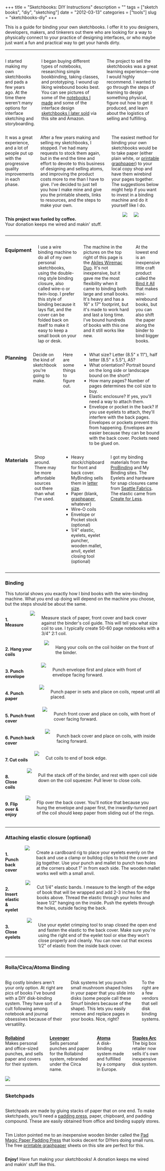 +++
title = "Sketchbooks: DIY Instructions"
description = ""
tags = ["sketch books", "diy", "sketching"]
date = "2012-03-13"
categories = ["tools"]
slug = "sketchbooks-diy"
+++


<p class="dek">This is a guide for binding your own sketchbooks. I offer it to you designers, developers, makers, and tinkerers out there who are looking for a way to physically connect to your practice of designing interfaces, or who maybe just want a fun and practical way to get your hands dirty.</p>

<hr />

<div class="row">
  <div class="columns small-12 medium-4">
    <p>I started making my own sketchbooks and pads a few years ago. At the time there weren't many options for interface sketching and storyboarding.</p>
    <p>I began buying different types of notebooks, researching simple bookbinding, taking classes, and prototyping. I wound up liking wirebound books best. You can see pictures of some of the <a href="http://www.flickr.com/photos/jibbajabba/sets/72157613198002989/">notebooks I made</a> and some of the interface design <a href="http://www.flickr.com/photos/jibbajabba/sets/72157613198002989/">sketchbooks I later sold</a> via this site and Amazon.</p>
    <p>The project to sell the sketchbooks was a great learning experience&#8212;one I would highly recommend. I wanted to go through the steps of learning to design something physical, figure out how to get it produced, and learn about the logistics of selling and fulfilling.</p>
  </div>
  <div class="columns small-12 medium-4">
    <p> It was a great experience, and a lot of people put up with the progressive quality improvements in each phase.</p>
    <p>After a few years making and selling my sketchbooks, I stopped. I've had many requests to stock them again, but in the end the time and effort to devote to this business of designing and selling atoms, and improving the product costs more to me than I have to give. I've decided to just tell you how I make mine and give you the printable sheets, links to resources, and the steps to make your own.</p>
    <p>The easiest method for binding your own sketchbooks would be to take paper (either plain white, or <a href="graph-paper.html">printable graphpaper</a>) to your local copy shop and have them wirebind your pages together. The suggestions below might help if you want to invest in a binding machine and do it yourself like I do.</p>
  </div>
  <div class="columns small-12 medium-4">
    <p><strong>This project was fueled by coffee.</strong><br />Your donation keeps me wired and makin' stuff.</p>
    <form action="https://www.paypal.com/cgi-bin/webscr" method="post" class="mar0 pad0">
    <input type="image" src="https://www.paypal.com/en_US/i/btn/btn_donate_SM.gif" border="0" name="submit" alt=""  class="mar0 pad0 paypal" style="background-color: #fff;" />
    <input type="hidden" name="cmd" value="_s-xclick" class="mar0 pad0" />
    <input type="hidden" name="hosted_button_id" value="2318535" class="mar0 pad0" />
    <img alt="" border="0" src="https://www.paypal.com/en_US/i/scr/pixel.gif" width="1" height="1" class="mar0 pad0" />
    </form><br />
    <a href="http://farm4.staticflickr.com/3164/3011825660_41ed48cb8c.jpg" class="group left" rel="group"><img src="http://farm4.staticflickr.com/3164/3011825660_41ed48cb8c.jpg"  class="img-responsive"></a>
    <a href="//media.konigi.com/tools/sketchbooks-diy/wirebinding.jpg" class="group" rel="group"><img src="//media.konigi.com/tools/sketchbooks-diy/wirebinding-thumb.jpg" class="img-responsive" /></a>
  </div>
</div>

<hr />

<!-- sect -->
<div class="row">
  <div class="columns small-12 medium-4">
    <h3>Equipment</h3>
    <p>I use a wire binding machine to do all of my own personal sketchbooks, using the double-ring style binding closure, also called wire-o or twin-loop. I prefer this style of binding because it lays flat, and the cover can be folded back on itself to make it easy to keep a small book on your lap or desk.</p>
    <p>The machine in the pictures on the top right of this page is the <a href="http://akiles.com/product_select.php?&amp;category_id=1">Akiles Wiremac Duo</a>. It's not inexpensive, but it gave me the most flexibility when it came to binding both large and small books. It's heavy and has a 16" x 17" footprint, but it's made to work hard and last a long time. I've bound hundreds of books with this one and it still works like new.</p>
    <p>At the lowest end is an inexpensive little craft product called the <a href="http://binditall.com/Products.html">Bind it All</a> that makes mini-wirebound books, but you can also shift the paper along the binder to bind bigger books.</p>
  </div>
  <!-- col2 -->
  <div class="columns small-12 medium-4">
    <h3>Planning</h3>
    <p>Decide on the kind of sketchbook you're going to make.</strong> </p>
    <p>Here are some things to figure out.</p>
    <ul>
    <li>What size? Letter (8.5" x 11"), half letter (8.5" x 5.5"), A5?</li>
    <li>What orientation? Portrait bound on the long side or landscape bound on the short?</li>
    <li>How many pages? Number of pages determines the coil size to buy.</li>
    <li>Elastic enclosure? If yes, you'll need a way to attach them.</li>
    <li>Envelope or pocket in the back? If you use eyelets to attach, they'll interfere with the back pages. Envelopes or pockets prevent this from happening. Envelopes are easier because they can be bound with the back cover. Pockets need to be glued on.</li>
</ul>
  </div>
  <!-- col3 -->
  <div class="columns small-12 medium-4">
    <h3>Materials</h3>
    <p>Shop around. There may be more affordable sources out there than what I've used.</p>
    <ul>
    <li>Heavy stock/chipboard for front and back cover. MyBinding sells them in <a href="http://www.mybinding.com/.sc/ms/dd/ee/51376/8.5-x-11-Letter-Size-24pt-Chipboard-Covers-25pk">letter size</a>.</li>
    <li>Paper (blank, <a href="graph-paper.html">graphpaper</a>, whatever)</li>
    <li>Wire-O coils</li>
    <li>Envelope or Pocket stock (optional)</li>
    <li>1/4" elastic, eyelets, eyelet puncher, wooden mallet, anvil, eyelet closing tool  (optional)</li>
    </ul>
    <p>I got my binding materials from the <a href="https://www.probinding.com/">ProBinding</a> and My Binding sites. The Eyelets and hardware for snap closures came from <a href="http://www.seattlefabrics.com/gromsnap.html">Seattle Fabrics</a>. The elastic came from <a href="http://www.createforless.com/">Create for Less</a>.</p>
  </div>
</div>
<!-- /sect -->

<hr />

<h3 class="tcenter">Binding</h3>

<p>This tutorial shows you exactly how I bind books with the wire-binding machine. What you end up doing will depend on the machine you choose, but the steps should be about the same. </p>

<div class="row">
  <div class="columns small-12 medium-4">
    <h4>1. Measure</h4>
    <img src="//media.konigi.com/tools/sketchbooks-diy/1.jpg" class="img-responsive">
    <p>Measure stack of paper, front cover and back cover against the binder's coil guide. This will tell you what size coil to use. I typically create 50-60 page notebooks with a 3/4" 2:1 coil.</p>
  </div>
  <div class="columns small-12 medium-4">
    <h4>2. Hang your coils</h4>
    <img src="//media.konigi.com/tools/sketchbooks-diy/2.jpg" class="img-responsive">
    <p>Hang your coils on the coil holder on the front of the binder.</p>
  </div>
  <div class="columns small-12 medium-4">
    <h4>3. Punch envelope</h4>
    <img src="//media.konigi.com/tools/sketchbooks-diy/3.jpg" class="img-responsive">
    <p>Punch envelope first and place with front of envelope facing forward.</p>
  </div>
</div>

<div class="row">
  <div class="columns small-12 medium-4">
    <h4>4. Punch paper</h4>
    <img src="//media.konigi.com/tools/sketchbooks-diy/4.jpg" class="img-responsive">
    <p>Punch paper in sets and place on coils, repeat until all placed.</p>
  </div>
  <div class="columns small-12 medium-4">
    <h4>5. Punch front cover</h4>
    <img src="//media.konigi.com/tools/sketchbooks-diy/5.jpg" class="img-responsive">
    <p>Punch front cover and place on coils, with front of cover facing forward.</p>
  </div>
  <div class="columns small-12 medium-4">
    <h4>6. Punch back cover</h4>
    <img src="//media.konigi.com/tools/sketchbooks-diy/6.jpg" class="img-responsive">
    <p>Punch back cover and place on coils, with inside facing forward.</p>
  </div>
</div>

<div class="row">
  <div class="columns small-12 medium-4">
    <h4>7. Cut coils</h4>
    <img src="//media.konigi.com/tools/sketchbooks-diy/7.jpg" class="img-responsive">
    <p> Cut coils to end of book edge.</p>
  </div>
  <div class="columns small-12 medium-4">
    <h4>8. Close coils</h4>
    <img src="//media.konigi.com/tools/sketchbooks-diy/8.jpg" class="img-responsive">
    <p>Pull the stack off of the binder, and rest with open coil side down on the coil squeezer. Pull lever to close coils.</p>
  </div>
  <div class="columns small-12 medium-4">
    <h4>9. Flip over & enjoy</h4>
    <img src="//media.konigi.com/tools/sketchbooks-diy/9.jpg" class="img-responsive">
    <p>Flip over the back cover. You'll notice that because you hung the envelope and paper first, the inwardly-turned part of the coil should keep paper from sliding out of the rings.</p>
  </div>
</div>

<hr />

<h3 class="tcenter">Attaching elastic closure (optional)</h3>

<div class="row tutorial">
  <div class="columns small-12 medium-4">
    <h4>1. Punch back cover</h4>
    <img src="//media.konigi.com/tools/sketchbooks-diy/10.jpg" class="img-responsive">
    <p>Create a cardboard rig to place your eyelets evenly on the back and use a clamp or bulldog clips to hold the cover and jig together. Use your punch and mallet to punch two holes at the corners about 1" in from each side. The wooden mallet works well with a small anvil.</p>
  </div>
  <div class="columns small-12 medium-4">
    <h4>2. Insert elastic & eyelet</h4>
    <img src="//media.konigi.com/tools/sketchbooks-diy/11.jpg" class="img-responsive">
    <p>Cut 1/4" elastic bands. I measure to the length of the edge of book that will be wrapped and add 2-3 inches for the books above. Thread the elastic through your holes and leave 1/2" hanging on the inside. Push the eyelets through the holes, outside facing the back.</p>
  </div>
  <div class="columns small-12 medium-4">
    <h4>3. Close eyelets</h4>
    <img src="//media.konigi.com/tools/sketchbooks-diy/12.jpg" class="img-responsive">
    <p>Use your eyelet crimping tool to snap closed the open end and fasten the elastic to the back cover. Make sure you're using the right end of the eyelet tool or else they won't close properly and cleanly. You can now cut that excess 1/2" of elastic from the inside back cover.</p>
  </div>
</div>

<hr />

<h3 class="tcenter">Rolla/Circa/Atoma Binding</h3>

<div class="row">
  <div class="columns small-12 medium-4">
    <p>Big costly binders aren't your only option. At right are pics of books I've bound with a DIY disk-binding system. They have sort of a cult following among notebook and journal obsessives because of their versatility.</p>
    <p>Disk systems let you punch small mushroom shaped holes in your paper that you slide into disks (some people call these Smurf binders because of the shape). This lets you easily remove and replace pages in your books. Nice, right?</p>
    <p>To the right are a few vendors that sell disk binding systems.</p>
  </div>
  <!-- col2 -->
  <div class="columns small-12 medium-4">
    <p><strong><a href="http://www.rollabind.com/">Rollabind</a></strong><br />Makes personal and office-sized punches, and sells paper and covers for their system.</p>
    <p><strong><a href=http://www.levenger.com/PAGETEMPLATES/NAVIGATION/PRDPREVIEW.ASP?Params=category=326-328|level=2-3%22>Levenger</a></strong><br />Sells personal punches and paper for the Rollabind system, rebranded under the Circa name.</p>
    <p><strong><a href="http://www.atoma.be/en/atoma-notebooks.php">Atoma</a></strong><br />A disk-binding system made and fulfilled by a company in Europe.</p>
    <p><strong><a href="http://www.staples.com/sbd/cre/marketing/arc/">Staples Arc</a></strong><br>The big box retailer now sells it's own inexpensive disk system.</p>
  </div>
  <div class="columns small-12 medium-4">
    <a href="//media.konigi.com/tools/sketchbooks-diy/rollabinding.jpg" class="group" rel="group"><img src="//media.konigi.com/tools/sketchbooks-diy/rollabinding-thumb.jpg" class="img-responsive"></a>
  </div>
</div>

<hr />

<h3 class="tcenter">Sketchpads</h3>

<div class="row">
  <div class="columns small-12 medium-4">
    <p>Sketchpads are made by gluing stacks of paper that on one end. To make sketchpads, you'll need a <a href="https://www.google.com/search?aq=f&amp;sourceid=chrome&amp;ie=UTF-8&amp;q=padding+press">padding press</a>, paper, chipboard, and padding compound. These are easily obtained from office and binding supply stores.</p>
  </div>
  <div class="columns small-12 medium-4">
    <p>Tim Liston pointed me to an inexpensive wooden binder called the <a href="http://www.paddingpressmagic.com/">Pad Magic Paper Padding Press</a> that looks decent for DIYers doing small runs. The free <a href="graph-paper.html">printable graphpaper</a> sheets on this site are perfect for this.
  </div>
  <div class="columns small-12 medium-4">
    <p><strong>Enjoy!</strong> Have fun making your sketchbooks! A donation keeps me wired and makin' stuff like this.</p>
    <form action="https://www.paypal.com/cgi-bin/webscr" method="post" class="mar0 pad0">
    <input type="image" src="https://www.paypal.com/en_US/i/btn/btn_donate_SM.gif" border="0" name="submit" alt=""  class="mar0 pad0 paypal" style="background-color: #fff;" />
    <input type="hidden" name="cmd" value="_s-xclick" class="mar0 pad0" />
    <input type="hidden" name="hosted_button_id" value="2318535" class="mar0 pad0" />
    <img alt="" border="0" src="https://www.paypal.com/en_US/i/scr/pixel.gif" width="1" height="1" class="mar0 pad0" />
    </form>
  </div>
</div>
